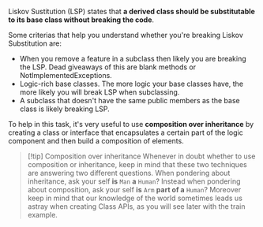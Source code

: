 Liskov Sustitution (LSP) states that **a derived class should be substitutable to its base class without breaking the code**. 

Some criterias that help you understand whether you're breaking Liskov Substitution are:
- When you remove a feature in a subclass then likely you are breaking the LSP. Dead giveaways of this are blank methods or NotImplementedExceptions.
- Logic-rich base classes. The more logic your base classes have, the more likely you will break LSP when subclassing.
- A subclass that doesn't have the same public members as the base class is likely breaking LSP.

To help in this task, it's very useful to use **composition over inheritance** by creating a class or interface that encapsulates a certain part of the logic component and then build a composition of elements.

>[!tip] Composition over inheritance
>Whenever in doubt whether to use composition or inheritance, keep in mind that these two techniques are answering two different questions. 
>When pondering about inheritance, ask your self **is** `Man` **a** `Human`?
>Instead when pondering about composition, ask your self **is** `Arm` **part of a** `Human`?
>Moreover keep in mind that our knowledge of the world sometimes leads us astray when creating Class APIs, as you will see later with the train example.

## 